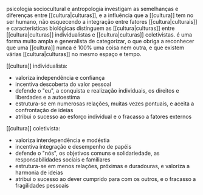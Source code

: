 psicologia sociocultural e antropologia investigam as semelhanças e diferenças entre [[cultura|culturas]], e a influência que a [[cultura]] tem no ser humano, não esquecendo a integração entre fatores [[cultura|culturais]] e características biológicas
distinguem as [[cultura|culturas]] entre [[cultura|culturas]] individualistas e [[cultura|culturas]] coletivistas. é uma forma muito ampla e generalista de categorizar, o que obriga a reconhecer que uma [[cultura]] nunca é 100% uma coisa nem outra, e que existem várias [[cultura|culturas]] no mesmo espaço e tempo.

[[cultura]] individualista:
- valoriza independência e confiança
- incentiva descoberta do valor pessoal
- defende o "eu", a conquista e realização individuais, os direitos e liberdades e a autoestima
- estrutura-se em numerosas relações, muitas vezes pontuais, e aceita a confrontação de ideias
- atribui o sucesso ao esforço individual e o fracasso a fatores externos


[[cultura]] coletivista:
- valoriza interdependência e modéstia
- incentiva integração e desempenho de papéis
- defende o "nós", os objetivos comuns e solidariedade, as responsabilidades sociais e familiares
- estrutura-se em menos relações, próximas e duradouras, e valoriza a harmonia de ideias
- atribui o sucesso ao dever cumprido para com os outros, e o fracasso a fragilidades pessoais
